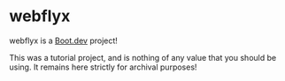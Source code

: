# webflyx

webflyx is a [Boot.dev](https://www.boot.dev) project!

This was a tutorial project, and is nothing of any value that you should be using. It remains here strictly for archival purposes!
